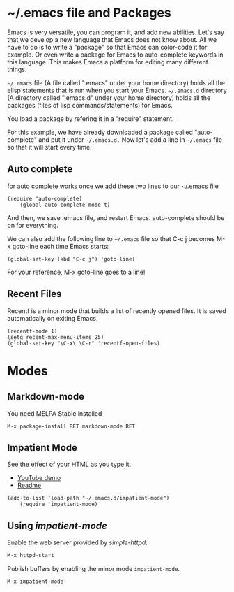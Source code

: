 ~/.emacs file and Packages
==========================

Emacs is very versatile, you can program it, and add new abilities. Let's say that we
develop a new language that Emacs does not know about. All we have to do is to write
a "package" so that Emacs can color-code it for example. Or even write a package for
Emacs to auto-complete keywords in this language. This makes Emacs a platform for editing
many different things. 

`~/.emacs` file (A file called ".emacs" under your home directory) holds all the elisp
statements that is run when you start your Emacs. 
`~/.emacs.d` directory (A directory called ".emacs.d" under your home directory) holds
all the packages (files of lisp commands/statements) for Emacs.

You load a package by refering it in a "require" statement. 

For this example, we have already downloaded a package called "auto-complete" and put it
under `~/.emacs.d.` Now let's add a line in `~/.emacs` file so that it will start every time.

Auto complete
-------------

for auto complete works once we add these two lines to our ~/.emacs file
```
(require 'auto-complete)
    (global-auto-complete-mode t)
```

And then, we save .emacs file, and restart Emacs. auto-complete should be on for everything.

We can also add the following line to `~/.emacs` file so that C-c j becomes M-x goto-line each
time Emacs starts:

```
(global-set-key (kbd "C-c j") 'goto-line)
```

For your reference, M-x goto-line goes to a line!

Recent Files
------------
Recentf is a minor mode that builds a list of recently opened files. It is saved
automatically on exiting Emacs.

```
(recentf-mode 1)
(setq recent-max-menu-items 25)
(global-set-key "\C-x\ \C-r" 'recentf-open-files)
```

Modes
=====

Markdown-mode
-------------
You need MELPA Stable installed

`M-x package-install RET markdown-mode RET`

Impatient Mode
--------------
See the effect of your HTML as you type it.
 * [YouTube demo](http://youtu.be/QV6XVyXjBO8)
 * [Readme](https://github.com/skeeto/impatient-mode)



```
(add-to-list 'load-path "~/.emacs.d/impatient-mode")
    (require 'impatient-mode)
```

Using _impatient-mode_
----------------------

Enable the web server provided by _simple-httpd_:

```el
M-x httpd-start
```

Publish buffers by enabling the minor mode `impatient-mode`.

```
M-x impatient-mode
```
